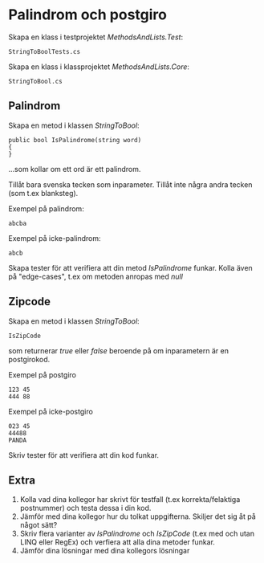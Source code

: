 ﻿# Palindrom och postgiro


Skapa en klass i testprojektet *MethodsAndLists.Test*:

    StringToBoolTests.cs

Skapa en klass i klassprojektet *MethodsAndLists.Core*:

    StringToBool.cs

## Palindrom

Skapa en metod i klassen *StringToBool*:

    public bool IsPalindrome(string word)
    {
    }

...som kollar om ett ord är ett palindrom.

Tillåt bara svenska tecken som inparameter. Tillåt inte några andra tecken (som t.ex blanksteg).

Exempel på palindrom: 

    abcba

Exempel på icke-palindrom:

    abcb

Skapa tester för att verifiera att din metod *IsPalindrome* funkar. Kolla även på "edge-cases", t.ex om metoden anropas med *null*

## Zipcode

Skapa en metod i klassen *StringToBool*:

    IsZipCode

som returnerar *true* eller *false* beroende på om inparametern är en postgirokod.

Exempel på postgiro

    123 45
    444 88

Exempel på icke-postgiro

    023 45
    44488
    PANDA

Skriv tester för att verifiera att din kod funkar.

## Extra

1. Kolla vad dina kollegor har skrivt för testfall (t.ex korrekta/felaktiga postnummer) och testa dessa i din kod.
2. Jämför med dina kollegor hur du tolkat uppgifterna. Skiljer det sig åt på något sätt?
3. Skriv flera varianter av *IsPalindrome* och *IsZipCode* (t.ex med och utan LINQ eller RegEx) och verfiera att alla dina metoder funkar.
4. Jämför dina lösningar med dina kollegors lösningar